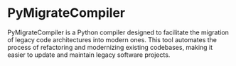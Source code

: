 # PyMigrateCompiler
PyMigrateCompiler is a Python compiler designed to facilitate the migration of legacy code architectures into modern ones. This tool automates the process of refactoring and modernizing existing codebases, making it easier to update and maintain legacy software projects.
